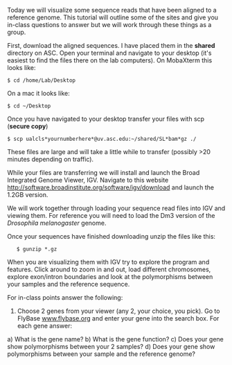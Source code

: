 Today we will visualize some sequence reads that have been aligned to a reference genome. This tutorial will outline some of the sites and give you in-class questions to answer but we will work through these things as a group.

First, download the aligned sequences. I have placed them in the **shared** directory on ASC. Open your terminal and navigate to your desktop (it's easiest to find the files there on the lab computers). On MobaXterm this looks like:

    $ cd /home/Lab/Desktop

On a mac it looks like:

    $ cd ~/Desktop
    
Once you have navigated to your desktop transfer your files with scp (**secure copy**)

    $ scp ualcls*yournumberhere*@uv.asc.edu:~/shared/SL*bam*gz ./

These files are large and will take a little while to transfer (possibly >20 minutes depending on traffic).

While your files are transferring we will install and launch the Broad Integrated Genome Viewer, IGV. Navigate to this website http://software.broadinstitute.org/software/igv/download and launch the 1.2GB version. 

We will work together through loading your sequence read files into IGV and viewing them. For reference you will need to load the Dm3 version of the *Drosophila melanogaster* genome. 

Once your sequences have finished downloading unzip the files like this:

       $ gunzip *.gz

When you are visualizing them with IGV try to explore the program and features. Click around to zoom in and out, load different chromosomes, explore exon/intron boundaries and look at the polymorphisms between your samples and the reference sequence. 

For in-class points answer the following:

1) Choose 2 genes from your viewer (any 2, your choice, you pick). Go to FlyBase www.flybase.org and enter your gene into the search box. For each gene answer: 

  a) What is the gene name?
  b) What is the gene function?
  c) Does your gene show polymorphisms between your 2 samples? 
  d) Does your gene show polymorphisms between your sample and the reference genome? 

